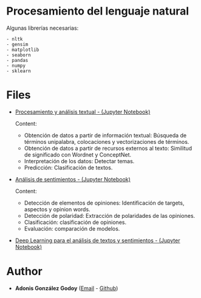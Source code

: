 # Procesamiento del lenguaje natural

Algunas librerías necesarias:

	- nltk
	- gensim
	- matplotlib
	- seaborn
	- pandas
	- numpy
	- sklearn
	
	
# Files

- [Procesamiento y análisis textual -  (Jupyter Notebook)](nbs/procesamiento.ipynb)

	Content:
	
    - Obtención de datos a partir de información textual: Búsqueda de términos unipalabra, colocaciones y vectorizaciones de términos.
    - Obtención de datos a partir de recursos externos al texto: Similitud de significado con Wordnet y ConceptNet.
    - Interpretación de los datos: Detectar temas.
    - Predicción: Clasificación de textos.
	
- [Análisis de sentimientos -  (Jupyter Notebook)](nbs/analysis_sent.ipynb)

	Content:
	
    - Detección de elementos de opiniones: Identificación de targets, aspectos y opinion words.
    - Detección de polaridad: Extracción de polaridades de las opiniones.
    - Clasificación: clasificación de opiniones.
    - Evaluación: comparación de modelos.
	
- [Deep Learning para el análisis de textos y sentimientos - (Jupyter Notebook)]()


# Author


* **Adonis González Godoy** ([Email](adions025@gmail.com) - [Github](https://github.com/adions025))